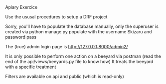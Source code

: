 Apiary Exercice

Use the ususal procedures to setup a DRF project

Sorry, you'll have to populate the database manually, only the superuser is created via python manage.py populate with the username Skizaru and password pass

The (true) admin login page is http://127.0.0.1:8000/admin2/

It is only possible to perform one action on a beeyard via postman (read the end of the api/views/beeyards.py file to know how)
It treats the beeyard with a specific treatment

Filters are available on api and public (which is read-only)



